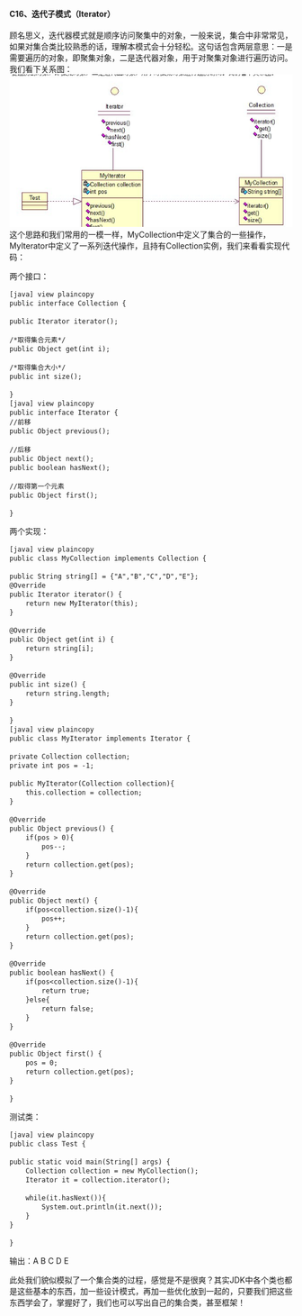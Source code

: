 ####  C16、迭代子模式（Iterator） ####
顾名思义，迭代器模式就是顺序访问聚集中的对象，一般来说，集合中非常常见，如果对集合类比较熟悉的话，理解本模式会十分轻松。这句话包含两层意思：一是需要遍历的对象，即聚集对象，二是迭代器对象，用于对聚集对象进行遍历访问。我们看下关系图：
![img](img4/c16.jpg)
这个思路和我们常用的一模一样，MyCollection中定义了集合的一些操作，MyIterator中定义了一系列迭代操作，且持有Collection实例，我们来看看实现代码：

两个接口：

	[java] view plaincopy
	public interface Collection {
	
	public Iterator iterator();  
	
	/*取得集合元素*/  
	public Object get(int i);  
	
	/*取得集合大小*/  
	public int size();  
	
	}
	[java] view plaincopy
	public interface Iterator {
	//前移
	public Object previous();
	
	//后移  
	public Object next();  
	public boolean hasNext();  
	
	//取得第一个元素  
	public Object first();  
	
	}
两个实现：
	
	[java] view plaincopy
	public class MyCollection implements Collection {
	
	public String string[] = {"A","B","C","D","E"};  
	@Override  
	public Iterator iterator() {  
	    return new MyIterator(this);  
	}  
	
	@Override  
	public Object get(int i) {  
	    return string[i];  
	}  
	
	@Override  
	public int size() {  
	    return string.length;  
	}  
	
	}
	[java] view plaincopy
	public class MyIterator implements Iterator {
	
	private Collection collection;  
	private int pos = -1;  
	
	public MyIterator(Collection collection){  
	    this.collection = collection;  
	}  
	
	@Override  
	public Object previous() {  
	    if(pos > 0){  
	        pos--;  
	    }  
	    return collection.get(pos);  
	}  
	
	@Override  
	public Object next() {  
	    if(pos<collection.size()-1){  
	        pos++;  
	    }  
	    return collection.get(pos);  
	}  
	
	@Override  
	public boolean hasNext() {  
	    if(pos<collection.size()-1){  
	        return true;  
	    }else{  
	        return false;  
	    }  
	}  
	
	@Override  
	public Object first() {  
	    pos = 0;  
	    return collection.get(pos);  
	}  
	
	}
测试类：
	
	[java] view plaincopy
	public class Test {
	
	public static void main(String[] args) {  
	    Collection collection = new MyCollection();  
	    Iterator it = collection.iterator();  
	
	    while(it.hasNext()){  
	        System.out.println(it.next());  
	    }  
	}  
	
	}
输出：A B C D E

此处我们貌似模拟了一个集合类的过程，感觉是不是很爽？其实JDK中各个类也都是这些基本的东西，加一些设计模式，再加一些优化放到一起的，只要我们把这些东西学会了，掌握好了，我们也可以写出自己的集合类，甚至框架！